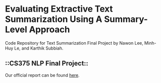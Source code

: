 # Evaluating Extractive Text Summarization Using A Summary-Level Approach
Code Repository for Text Summarization Final Project by Nawon Lee, Minh-Huy Le, and Karthik Subbiah.

## ::CS375 NLP Final Project::
Our official report can be found <a href="https://drive.google.com/file/d/1EGTkzVpz2EAIkpO8gb05VF9pljm_d1RU/view?usp=sharing">here</a>.
